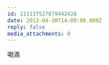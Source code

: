 ```yaml
---
id: 111137527879442428
date: 2013-04-30T14:09:00.000Z
reply: false
media_attachments: 0
---
```


喝酒 ​​​​

